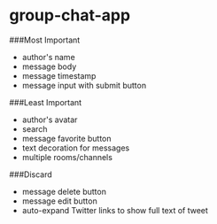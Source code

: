 group-chat-app
==============
###Most Important
- author's name
- message body
- message timestamp
- message input with submit button

###Least Important
- author's avatar
- search
- message favorite button
- text decoration for messages
- multiple rooms/channels

###Discard
- message delete button
- message edit button
- auto-expand Twitter links to show full text of tweet
